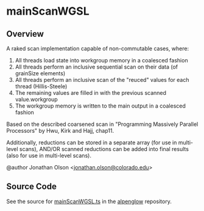 # mainScanWGSL

## Overview

A raked scan implementation capable of non-commutable cases, where:

1. All threads load state into workgroup memory in a coalesced fashion
2. All threads perform an inclusive sequential scan on their data (of grainSize elements)
3. All threads perform an inclusive scan of the "reuced" values for each thread (Hillis-Steele)
4. The remaining values are filled in with the previous scanned value.workgroup
5. The workgroup memory is written to the main output in a coalesced fashion

Based on the described coarsened scan in "Programming Massively Parallel Processors" by Hwu, Kirk and Hajj, chap11.

Additionally, reductions can be stored in a separate array (for use in multi-level scans), AND/OR
scanned reductions can be added into final results (also for use in multi-level scans).

@author Jonathan Olson &lt;jonathan.olson@colorado.edu&gt;



## Source Code

See the source for [mainScanWGSL.ts](https://github.com/phetsims/alpenglow/blob/main/js/webgpu/wgsl/gpu/mainScanWGSL.ts) in the [alpenglow](https://github.com/phetsims/alpenglow) repository.
